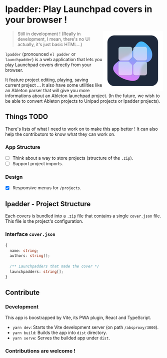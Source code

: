 # lpadder: Play Launchpad covers in your browser !

<img align="right" src="https://raw.githubusercontent.com/Vexcited/lpadder/main/public/icon-default.png" />

> Still in development ! (Really in development, I mean, there's no UI actually, it's just basic HTML...)

`lpadder` (pronounced `el padder` or `launchpadder`) is a web application that
lets you play Launchpad covers directly from your browser.

It feature project editing, playing, saving current project ...
It also have some utilities like an Ableton parser
that will give you more informations about an Ableton
launchpad project. (In the future, we wish to be able to
convert Ableton projects to Unipad projects or lpadder projects).

## Things TODO

There's lists of what I need to work on to make this app better !
It can also help the contributors to know what they can work on.

### App Structure
- [ ] Think about a way to store projects (structure of the `.zip`).
- [ ] Support project imports.

### Design
- [x] Responsive menus for `/projects`. 

## lpadder - Project Structure

Each covers is bundled into a `.zip` file that contains a single `cover.json` file.
This file is the project's configuration.

### Interface `cover.json`

```typescript
{
  name: string;
  authors: string[];

  /** Launchpadders that made the cover */
  launchpadders: string[];
}
```

## Contribute

### Development

This app is boostrapped by Vite, its PWA plugin,
React and TypeScript.

- `yarn dev`: Starts the Vite development server (on path `/absproxy/3000`).
- `yarn build`: Builds the app into `dist` directory.
- `yarn serve`: Serves the builded app under `dist`.

### Contributions are welcome !
